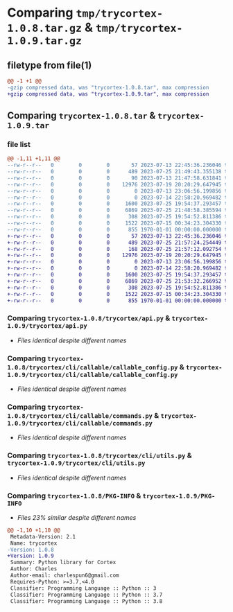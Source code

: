 # Comparing `tmp/trycortex-1.0.8.tar.gz` & `tmp/trycortex-1.0.9.tar.gz`

## filetype from file(1)

```diff
@@ -1 +1 @@
-gzip compressed data, was "trycortex-1.0.8.tar", max compression
+gzip compressed data, was "trycortex-1.0.9.tar", max compression
```

## Comparing `trycortex-1.0.8.tar` & `trycortex-1.0.9.tar`

### file list

```diff
@@ -1,11 +1,11 @@
--rw-r--r--   0        0        0       57 2023-07-13 22:45:36.236046 trycortex-1.0.8/README.md
--rw-r--r--   0        0        0      489 2023-07-25 21:49:43.355138 trycortex-1.0.8/pyproject.toml
--rw-r--r--   0        0        0       90 2023-07-13 21:47:58.631841 trycortex-1.0.8/trycortex/__init__.py
--rw-r--r--   0        0        0    12976 2023-07-19 20:20:29.647945 trycortex-1.0.8/trycortex/api.py
--rw-r--r--   0        0        0        0 2023-07-13 23:06:56.199856 trycortex-1.0.8/trycortex/cli/__init__.py
--rw-r--r--   0        0        0        0 2023-07-14 22:58:20.969482 trycortex-1.0.8/trycortex/cli/callable/__init__.py
--rw-r--r--   0        0        0     1600 2023-07-25 19:54:37.293457 trycortex-1.0.8/trycortex/cli/callable/callable_config.py
--rw-r--r--   0        0        0     6869 2023-07-25 21:48:58.385594 trycortex-1.0.8/trycortex/cli/callable/commands.py
--rw-r--r--   0        0        0      308 2023-07-25 19:54:52.811386 trycortex-1.0.8/trycortex/cli/cli.py
--rw-r--r--   0        0        0     1522 2023-07-15 00:34:23.304330 trycortex-1.0.8/trycortex/cli/utils.py
--rw-r--r--   0        0        0      855 1970-01-01 00:00:00.000000 trycortex-1.0.8/PKG-INFO
+-rw-r--r--   0        0        0       57 2023-07-13 22:45:36.236046 trycortex-1.0.9/README.md
+-rw-r--r--   0        0        0      489 2023-07-25 21:57:24.254449 trycortex-1.0.9/pyproject.toml
+-rw-r--r--   0        0        0      168 2023-07-25 21:57:12.092754 trycortex-1.0.9/trycortex/__init__.py
+-rw-r--r--   0        0        0    12976 2023-07-19 20:20:29.647945 trycortex-1.0.9/trycortex/api.py
+-rw-r--r--   0        0        0        0 2023-07-13 23:06:56.199856 trycortex-1.0.9/trycortex/cli/__init__.py
+-rw-r--r--   0        0        0        0 2023-07-14 22:58:20.969482 trycortex-1.0.9/trycortex/cli/callable/__init__.py
+-rw-r--r--   0        0        0     1600 2023-07-25 19:54:37.293457 trycortex-1.0.9/trycortex/cli/callable/callable_config.py
+-rw-r--r--   0        0        0     6869 2023-07-25 21:53:32.266952 trycortex-1.0.9/trycortex/cli/callable/commands.py
+-rw-r--r--   0        0        0      308 2023-07-25 19:54:52.811386 trycortex-1.0.9/trycortex/cli/cli.py
+-rw-r--r--   0        0        0     1522 2023-07-15 00:34:23.304330 trycortex-1.0.9/trycortex/cli/utils.py
+-rw-r--r--   0        0        0      855 1970-01-01 00:00:00.000000 trycortex-1.0.9/PKG-INFO
```

### Comparing `trycortex-1.0.8/trycortex/api.py` & `trycortex-1.0.9/trycortex/api.py`

 * *Files identical despite different names*

### Comparing `trycortex-1.0.8/trycortex/cli/callable/callable_config.py` & `trycortex-1.0.9/trycortex/cli/callable/callable_config.py`

 * *Files identical despite different names*

### Comparing `trycortex-1.0.8/trycortex/cli/callable/commands.py` & `trycortex-1.0.9/trycortex/cli/callable/commands.py`

 * *Files identical despite different names*

### Comparing `trycortex-1.0.8/trycortex/cli/utils.py` & `trycortex-1.0.9/trycortex/cli/utils.py`

 * *Files identical despite different names*

### Comparing `trycortex-1.0.8/PKG-INFO` & `trycortex-1.0.9/PKG-INFO`

 * *Files 23% similar despite different names*

```diff
@@ -1,10 +1,10 @@
 Metadata-Version: 2.1
 Name: trycortex
-Version: 1.0.8
+Version: 1.0.9
 Summary: Python library for Cortex
 Author: Charles
 Author-email: charlespun6@gmail.com
 Requires-Python: >=3.7,<4.0
 Classifier: Programming Language :: Python :: 3
 Classifier: Programming Language :: Python :: 3.7
 Classifier: Programming Language :: Python :: 3.8
```

